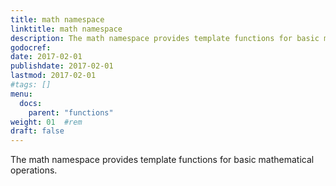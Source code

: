 ```yaml
---
title: math namespace
linktitle: math namespace
description: The math namespace provides template functions for basic mathematical operations.
godocref:
date: 2017-02-01
publishdate: 2017-02-01
lastmod: 2017-02-01
#tags: []
menu:
  docs:
    parent: "functions"
weight: 01	#rem
draft: false
---
```


The math namespace provides template functions for basic mathematical operations.